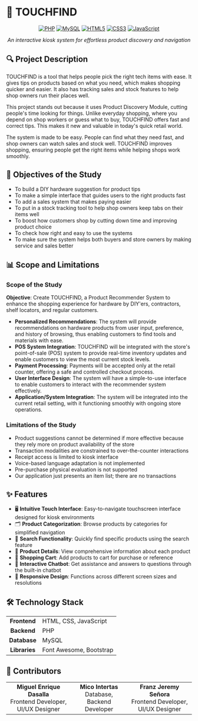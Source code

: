 # 📱 TOUCHFIND

<div align="center">

[![PHP](https://img.shields.io/badge/PHP-7.4+-777BB4?style=for-the-badge&logo=php&logoColor=white)](https://php.net)
[![MySQL](https://img.shields.io/badge/MySQL-4479A1?style=for-the-badge&logo=mysql&logoColor=white)](https://mysql.com)
[![HTML5](https://img.shields.io/badge/HTML5-E34F26?style=for-the-badge&logo=html5&logoColor=white)](https://developer.mozilla.org/en-US/docs/Web/HTML)
[![CSS3](https://img.shields.io/badge/CSS3-1572B6?style=for-the-badge&logo=css3&logoColor=white)](https://developer.mozilla.org/en-US/docs/Web/CSS)
[![JavaScript](https://img.shields.io/badge/JavaScript-F7DF1E?style=for-the-badge&logo=javascript&logoColor=black)](https://developer.mozilla.org/en-US/docs/Web/JavaScript)

_An interactive kiosk system for effortless product discovery and navigation_

</div>

## 🔍 Project Description

TOUCHFIND is a tool that helps people pick the right tech items with ease. It gives tips on products based on what you need, which makes shopping quicker and easier. It also has tracking sales and stock features to help shop owners run their places well.

This project stands out because it uses Product Discovery Module, cutting people's time looking for things. Unlike everyday shopping, where you depend on shop workers or guess what to buy, TOUCHFIND offers fast and correct tips. This makes it new and valuable in today's quick retail world.

The system is made to be easy. People can find what they need fast, and shop owners can watch sales and stock well. TOUCHFIND improves shopping, ensuring people get the right items while helping shops work smoothly.

## 🎯 Objectives of the Study

- To build a DIY hardware suggestion for product tips
- To make a simple interface that guides users to the right products fast
- To add a sales system that makes paying easier
- To put in a stock tracking tool to help shop owners keep tabs on their items well
- To boost how customers shop by cutting down time and improving product choice
- To check how right and easy to use the systems
- To make sure the system helps both buyers and store owners by making service and sales better

## 📊 Scope and Limitations

### Scope of the Study

**Objective**: Create TOUCHFIND, a Product Recommender System to enhance the shopping experience for hardware by DIY'ers, contractors, shelf locators, and regular customers.

- **Personalized Recommendations**: The system will provide recommendations on hardware products from user input, preference, and history of browsing, thus enabling customers to find tools and materials with ease.
- **POS System Integration**: TOUCHFIND will be integrated with the store's point-of-sale (POS) system to provide real-time inventory updates and enable customers to view the most current stock levels.
- **Payment Processing**: Payments will be accepted only at the retail counter, offering a safe and controlled checkout process.
- **User Interface Design**: The system will have a simple-to-use interface to enable customers to interact with the recommender system effectively.
- **Application/System Integration**: The system will be integrated into the current retail setting, with it functioning smoothly with ongoing store operations.

### Limitations of the Study

- Product suggestions cannot be determined if more effective because they rely more on product availability of the store
- Transaction modalities are constrained to over-the-counter interactions
- Receipt access is limited to kiosk interface
- Voice-based language adaptation is not implemented
- Pre-purchase physical evaluation is not supported
- Our application just presents an item list; there are no transactions

## ✨ Features

- 🖥️ **Intuitive Touch Interface**: Easy-to-navigate touchscreen interface designed for kiosk environments
- 🗂️ **Product Categorization**: Browse products by categories for simplified navigation
- 🔎 **Search Functionality**: Quickly find specific products using the search feature
- 📝 **Product Details**: View comprehensive information about each product
- 🛒 **Shopping Cart**: Add products to cart for purchase or reference
- 💬 **Interactive Chatbot**: Get assistance and answers to questions through the built-in chatbot
- 📱 **Responsive Design**: Functions across different screen sizes and resolutions

## 🛠️ Technology Stack

<table>
  <tr>
    <td align="center"><b>Frontend</b></td>
    <td>HTML, CSS, JavaScript</td>
  </tr>
  <tr>
    <td align="center"><b>Backend</b></td>
    <td>PHP</td>
  </tr>
  <tr>
    <td align="center"><b>Database</b></td>
    <td>MySQL</td>
  </tr>
  <tr>
    <td align="center"><b>Libraries</b></td>
    <td>Font Awesome, Bootstrap</td>
  </tr>
</table>

## 👥 Contributors

<table align="center">
  <tr>
    <td align="center">
      <b>Miguel Enrique Dasalla</b>
      <br />
      Frontend Developer, UI/UX Designer
    </td>
    <td align="center">
      <b>Mico Intertas</b>
      <br />
      Database, Backend Developer
    </td>
    <td align="center">
      <b>Franz Jeremy Señora</b>
      <br />
      Frontend Developer, UI/UX Designer
    </td>
  </tr>
</table>
